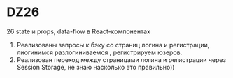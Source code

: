# DZ26
 26 state и props, data-flow в React-компонентах
 1. Реализованы запросы к бэку  со страниц логина и регистрации, лиогинимся разлогиниваемся , регистрируем юзеров.
 2. Реализован переход между страницами логина и регистрации через Session Storage, не знаю насколько это правильно))
  
